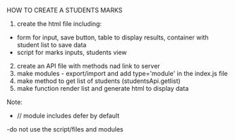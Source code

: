 HOW TO CREATE A STUDENTS MARKS 
1) create the html file including: 
- form for input, save button, table to display results, container with student list to save data
- script for marks inputs, students view 
2) create an API file with methods nad link to server
3) make modules - export/import and add type='module' in the index.js file
4) make method to get list of students (studentsApi.getlist)
5) make function render list and generate html to display data


Note: 
- <script src="index.js" type="module"></script> // module includes defer by default
-do not use the script/files and modules
